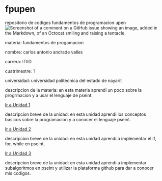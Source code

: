 # fpupen
repositorio de codigos fundamentos de programacion upen
![Screenshot of a comment on a GitHub issue showing an image, added in the Markdown, of an Octocat smiling and raising a tentacle.](https://img.freepik.com/vector-premium/concepto-programacion-desarrollo-software_126283-3047.jpg)


materia: fundamentos de progamacion 


nombre: carlos antonio andrade valles


carrera: ITIID


cuatrimestre: 1


universidad: universidad politecnica del estado de nayarit


descripcion de la materia: en esta materia aprendi un poco sobre la progrmacion y a usar el lenguaje de pseint.



[Ir a Unidad 1](https://github.com/MRsantiago701/INDP/tree/main/U1)



descripcion breve de la unidad: en esta unidad aprendi los conceptos basicos sobre la programacion y a conocer el lenguaje pseint.


[Ir a Unidad 2](https://github.com/CAandrade10/fpupen/commit/2fdb600eada47b44192b432b48f2aa1b6c8840e4)


descripcion breve de la unidad: en esta unidad aprendi a implementar el if, for, while en pseint.


[Ir a Unidad 3](https://github.com/CAandrade10/fpupen/commit/aca626b3c9d5d28771cd648d9c988fce6649cc9b)


descripcion breve de la unidad: en esta unidad aprendi a implementar subalgoritmos en pseint y utilizar la plataforma github para dar a conocer mis codigos.










